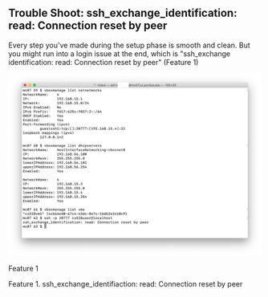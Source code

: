 ## Trouble Shoot: ssh_exchange_identification: read: Connection reset by peer

Every step you've made during the setup phase is smooth and clean. But you might run into a login issue at the end, which is "ssh_exchange identification: read: Connection reset by peer" (Feature 1)


<img src = "images/1.png" width = "750"> <div class = "caption"> Feature 1 </div>

Feature 1. ssh_exchange_identifiaction: read: Connection reset by peer 
